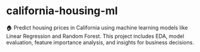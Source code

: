 # california-housing-ml
🏠 Predict housing prices in California using machine learning models like Linear Regression and Random Forest. This project includes EDA, model evaluation, feature importance analysis, and insights for business decisions.
